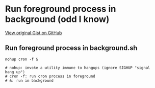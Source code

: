 # Run foreground process in background (odd I know)

[View original Gist on GitHub](https://gist.github.com/Integralist/e81902245636115169456956244e31a8)

## Run foreground process in background.sh

```shell
nohup cron -f &

# nohup: invoke a utility immune to hangups (ignore SIGHUP "signal hang up")
# cron -f: run cron process in foreground
# &: run in background
```

